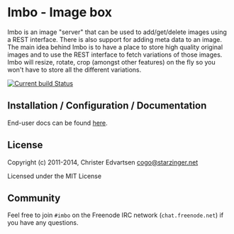 # Imbo - Image box
Imbo is an image "server" that can be used to add/get/delete images using a REST interface. There is also support for adding meta data to an image. The main idea behind Imbo is to have a place to store high quality original images and to use the REST interface to fetch variations of those images. Imbo will resize, rotate, crop (amongst other features) on the fly so you won't have to store all the different variations.

[![Current build Status](https://secure.travis-ci.org/imbo/imbo.png)](http://travis-ci.org/imbo/imbo)

## Installation / Configuration / Documentation
End-user docs can be found [here](http://docs.imbo-project.org/en/latest/).

## License
Copyright (c) 2011-2014, Christer Edvartsen <cogo@starzinger.net>

Licensed under the MIT License

## Community
Feel free to join `#imbo` on the Freenode IRC network (`chat.freenode.net`) if you have any questions.
